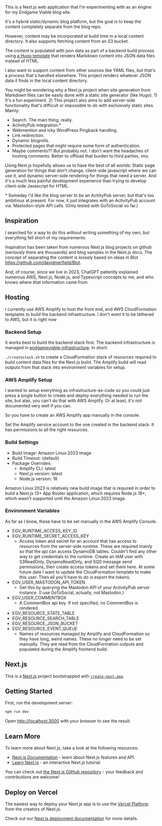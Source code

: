 This is a Next.js web application that I'm experimenting with as an engine for my Endgame Viable blog site.

It's a hybrid static/dynamic blog platform, but the goal is to keep the content completely separate from the blog repo.

However, content may be incorporated at build time in a local content directory. It also supports fetching content from an S3 bucket.

The content is populated with json data as part of a backend build process using [a Hugo template](https://github.com/endgameviable/endgameviable-json-theme) that renders Markdown content into JSON data files instead of HTML.

I also want to support content from other sources like YAML files, but that's a process that's handled elsewhere. This project renders whatever JSON data it finds in the local content directory.

You might be wondering why a Next.js project when site generation from Markdown files can be easily done with a static site generator (like Hugo). 1) It's a fun experiment. 2) This project also aims to add server-side functionality that's difficult or impossible to do with exclusively static sites. Mainly:

- Search. The main thing, really.
- ActivityPub integration.\*
- Webmention and icky WordPress Pingback handling.
- Link redirection.
- Dynamic blogrolls.
- Protected pages that might require some form of authentication.
- Maybe comments?? But probably not. I don't want the headaches of hosting comments. Better to offload that burden to third parties, imo.

Using Next.js hopefully allows us to have the best of all worlds: Static page generation for things that don't change, client-side javascript where we can use it, and dynamic server-side rendering for things that need a server. And it's a much less painful development experience than trying to develop client-side Javascript for HTML.

\* Someday I'd like the blog server to _be_ an ActiityPub server, but that's too ambitious at present. For now, it just integrates with an ActivityPub account via. Mastodon-style API calls. (Only tested with GoToSocial so far.)

## Inspiration

I searched for a way to do this _without_ writing something of my own, but everything fell short of my requirements.

Inspiration has been taken from numerous Next.js blog projects on github (seriously there are thousands) and blog samples in the Next.js docs. The concept of separating the content is loosely based on ideas in Blot https://github.com/davidmerfield/Blot.

And, of course, since we live in 2023, ChatGPT patiently explained numerous AWS, Next.js, Node.js, and Typescript concepts to me, and who knows where _that_ information came from.

## Hosting

I currently use AWS Amplify to host the front end, and AWS CloudFormation templates to build the backend infrastructure. I don't _want_ it to be tethered to AWS, but it is right now

### Backend Setup

It works best to build the backend stack first. The backend infrastructure is managed in [endgameviable-infrastructure](https://github.com/endgameviable/endgameviable-infrastructure). In short:

`./createstack.sh` to create a CloudFormation stack of resources required to build content data files for the Next.js build. The Amplify build will read outputs from that stack into environment variables for setup.

### AWS Amplify Setup

I wanted to setup everything as infrastructure-as-code so you could just press a single button to create and deploy everything needed to run the site, but alas, you can't do that with AWS Amplify. Or at least, it's not documented very well if you can.

So you have to create an AWS Amplify app manually in the console.

Set the Amplify service account to the one created in the backend stack. It has permissions to all the right resources.

### Build Settings

- Build Image: Amazon Linux:2023 image
- Build Timeout: (default)
- Package Overrides:
  - Amplify CLI: latest
  - Next.js version: latest
  - Node.js version: 18

Amazon Linux:2023 is relatively new build image that is required in order to build a Next.js 13+ App Router application, which requires Node.js 18+, which wasn't supported until the Amazon Linux:2023 image.

### Environment Variables

As far as I know, these have to be set manually in the AWS Amplify Console.

- EGV_RUNTIME_ACCESS_KEY_ID
- EGV_RUNTIME_SECRET_ACCESS_KEY
  - Access token and secret for an account that has access to resources from the server-side runtime. These are required mainly so that the api can access DynamoDB tables. Couldn't find any other way to get credentials to the runtime. Create an IAM user with S3ReadOnly, DynamoReadOnly, and SQS message send permissions, then create access tokens and set them here. At some future date I want to update the CloudFormation template to make this user. Then all you'll have to do is export the tokens.
- EGV_USER_MASTODON_API_TOKEN
  - Get this by querying the Mastodon API of your ActivityPub server instance. (I use GoToSocial, actually, not Mastodon.)
- EGV_USER_COMMENTBOX
  - A CommentBox api key. If not specified, no CommentBox is rendered.
- EGV_RESOURCE_STATE_TABLE
- EGV_RESOURCE_SEARCH_TABLE
- EGV_RESOURCE_JSON_BUCKET
- EGV_RESOURCE_EVENT_QUEUE
  - Names of resources managed by Amplify and CloudFormation so they have long, weird names. These no longer need to be set manually. They are read from the CloudFormation outputs and populated during the Amplify frontend build.



## Next.js

This is a [Next.js](https://nextjs.org/) project bootstrapped with [`create-next-app`](https://github.com/vercel/next.js/tree/canary/packages/create-next-app).

## Getting Started

First, run the development server:

```bash
npm run dev
```

Open [http://localhost:3000](http://localhost:3000) with your browser to see the result.

## Learn More

To learn more about Next.js, take a look at the following resources:

- [Next.js Documentation](https://nextjs.org/docs) - learn about Next.js features and API.
- [Learn Next.js](https://nextjs.org/learn) - an interactive Next.js tutorial.

You can check out [the Next.js GitHub repository](https://github.com/vercel/next.js/) - your feedback and contributions are welcome!

## Deploy on Vercel

The easiest way to deploy your Next.js app is to use the [Vercel Platform](https://vercel.com/new?utm_medium=default-template&filter=next.js&utm_source=create-next-app&utm_campaign=create-next-app-readme) from the creators of Next.js.

Check out our [Next.js deployment documentation](https://nextjs.org/docs/deployment) for more details.
